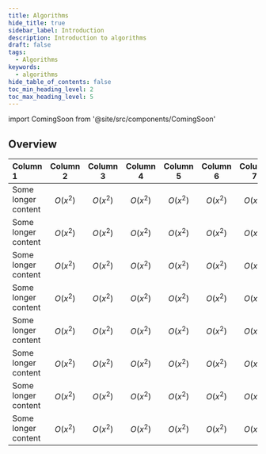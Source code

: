 ```yaml
---
title: Algorithms
hide_title: true
sidebar_label: Introduction
description: Introduction to algorithms
draft: false
tags: 
  - Algorithms
keywords: 
  - algorithms
hide_table_of_contents: false
toc_min_heading_level: 2
toc_max_heading_level: 5
---
```


import ComingSoon from '@site/src/components/ComingSoon'

## Overview

<ComingSoon />

| Column 1 | Column 2 | Column 3 | Column 4 | Column 5 | Column 6 | Column 7 |
| :-- | :-: | :-: | :-: | :-: | :-: | :-: |
| Some longer content | $O(x^2)$ | $O(x^2)$ | $O(x^2)$ | $O(x^2)$ | $O(x^2)$ | $O(x^2)$ |
| Some longer content | $O(x^2)$ | $O(x^2)$ | $O(x^2)$ | $O(x^2)$ | $O(x^2)$ | $O(x^2)$ |
| Some longer content | $O(x^2)$ | $O(x^2)$ | $O(x^2)$ | $O(x^2)$ | $O(x^2)$ | $O(x^2)$ |
| Some longer content | $O(x^2)$ | $O(x^2)$ | $O(x^2)$ | $O(x^2)$ | $O(x^2)$ | $O(x^2)$ |
| Some longer content | $O(x^2)$ | $O(x^2)$ | $O(x^2)$ | $O(x^2)$ | $O(x^2)$ | $O(x^2)$ |
| Some longer content | $O(x^2)$ | $O(x^2)$ | $O(x^2)$ | $O(x^2)$ | $O(x^2)$ | $O(x^2)$ |
| Some longer content | $O(x^2)$ | $O(x^2)$ | $O(x^2)$ | $O(x^2)$ | $O(x^2)$ | $O(x^2)$ |
| Some longer content | $O(x^2)$ | $O(x^2)$ | $O(x^2)$ | $O(x^2)$ | $O(x^2)$ | $O(x^2)$ |
